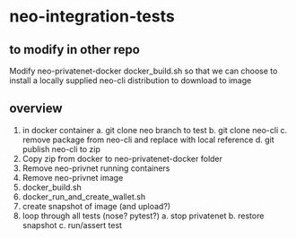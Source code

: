 # neo-integration-tests

## to modify in other repo
Modify neo-privatenet-docker docker_build.sh so that we can choose to install a locally supplied neo-cli distribution to download to image

## overview
1. in docker container 
    a. git clone neo branch to test
    b. git clone neo-cli
    c. remove package from neo-cli and replace with local reference
    d. git publish neo-cli to zip 
2. Copy zip from docker to neo-privatenet-docker folder
3. Remove neo-privnet running containers
4. Remove neo-privnet image
5. docker_build.sh
6. docker_run_and_create_wallet.sh
7. create snapshot of image (and upload?)
8. loop through all tests (nose? pytest?)
    a. stop privatenet
    b. restore snapshot
    c. run/assert test
